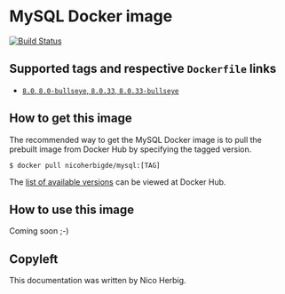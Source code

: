 # MySQL Docker image

[![Build Status](https://github.com/nicoherbigio/docker-mysql/actions/workflows/build-docker-images.yml/badge.svg)](https://github.com/nicoherbigio/docker-mysql/actions/workflows/build-docker-images.yml)

## Supported tags and respective `Dockerfile` links

 * [`8.0`, `8.0-bullseye`, `8.0.33`, `8.0.33-bullseye`](https://github.com/nicoherbigio/docker-mysql/blob/main/8.0/debian/default/Dockerfile)

## How to get this image

The recommended way to get the MySQL Docker image is to pull the prebuilt image from Docker Hub by specifying the tagged version.

```console
$ docker pull nicoherbigde/mysql:[TAG]
```

The [list of available versions](https://hub.docker.com/r/nicoherbigde/mysql/tags) can be viewed at Docker Hub.

## How to use this image

Coming soon ;-)

## Copyleft

This documentation was written by Nico Herbig.
